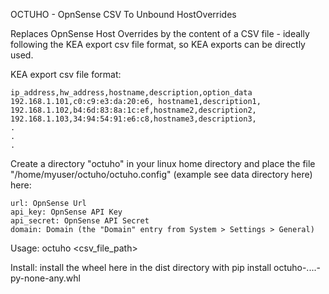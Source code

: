 OCTUHO - OpnSense CSV To Unbound HostOverrides

Replaces OpnSense Host Overrides by the content of a CSV file - ideally following the KEA export csv file format, 
so KEA exports can be directly used.

KEA export csv file format:

    ip_address,hw_address,hostname,description,option_data
    192.168.1.101,c0:c9:e3:da:20:e6, hostname1,description1,
    192.168.1.102,b4:6d:83:8a:1c:ef,hostname2,description2,
    192.168.1.103,34:94:54:91:e6:c8,hostname3,description3,
    .
    .
    .

Create a directory "octuho" in your linux home directory and place the file "/home/myuser/octuho/octuho.config" (example 
see data directory here) here: 

    url: OpnSense Url
    api_key: OpnSense API Key
    api_secret: OpnSense API Secret
    domain: Domain (the "Domain" entry from System > Settings > General)

Usage: 
    octuho <csv_file_path>

Install: install the wheel here in the dist directory with 
    pip install octuho-....-py-none-any.whl



